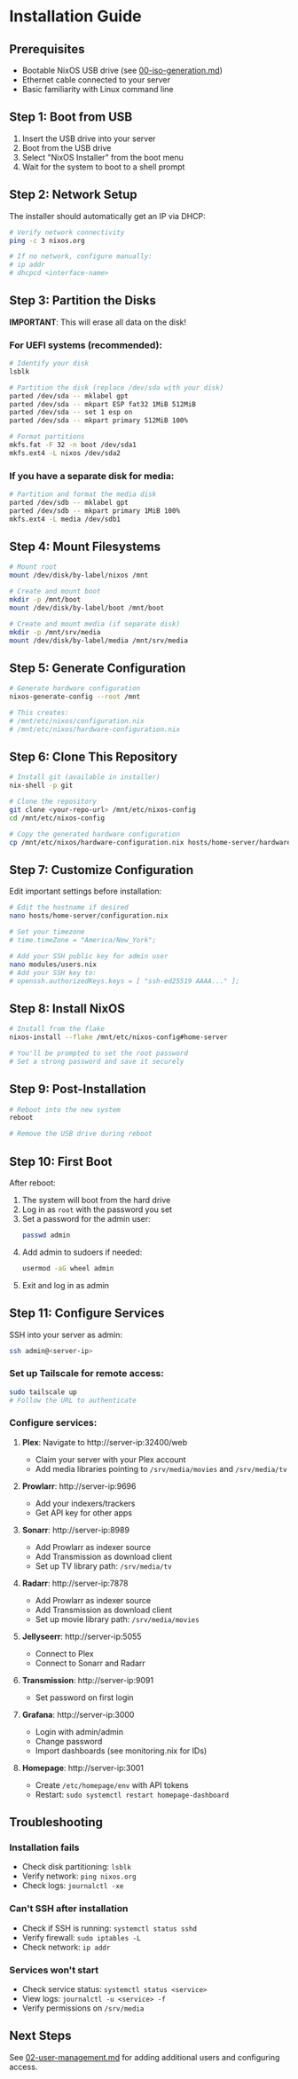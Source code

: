# Installation Guide

## Prerequisites

- Bootable NixOS USB drive (see [00-iso-generation.md](00-iso-generation.md))
- Ethernet cable connected to your server
- Basic familiarity with Linux command line

## Step 1: Boot from USB

1. Insert the USB drive into your server
2. Boot from the USB drive
3. Select "NixOS Installer" from the boot menu
4. Wait for the system to boot to a shell prompt

## Step 2: Network Setup

The installer should automatically get an IP via DHCP:

```bash
# Verify network connectivity
ping -c 3 nixos.org

# If no network, configure manually:
# ip addr
# dhcpcd <interface-name>
```

## Step 3: Partition the Disks

**IMPORTANT**: This will erase all data on the disk!

### For UEFI systems (recommended):

```bash
# Identify your disk
lsblk

# Partition the disk (replace /dev/sda with your disk)
parted /dev/sda -- mklabel gpt
parted /dev/sda -- mkpart ESP fat32 1MiB 512MiB
parted /dev/sda -- set 1 esp on
parted /dev/sda -- mkpart primary 512MiB 100%

# Format partitions
mkfs.fat -F 32 -n boot /dev/sda1
mkfs.ext4 -L nixos /dev/sda2
```

### If you have a separate disk for media:

```bash
# Partition and format the media disk
parted /dev/sdb -- mklabel gpt
parted /dev/sdb -- mkpart primary 1MiB 100%
mkfs.ext4 -L media /dev/sdb1
```

## Step 4: Mount Filesystems

```bash
# Mount root
mount /dev/disk/by-label/nixos /mnt

# Create and mount boot
mkdir -p /mnt/boot
mount /dev/disk/by-label/boot /mnt/boot

# Create and mount media (if separate disk)
mkdir -p /mnt/srv/media
mount /dev/disk/by-label/media /mnt/srv/media
```

## Step 5: Generate Configuration

```bash
# Generate hardware configuration
nixos-generate-config --root /mnt

# This creates:
# /mnt/etc/nixos/configuration.nix
# /mnt/etc/nixos/hardware-configuration.nix
```

## Step 6: Clone This Repository

```bash
# Install git (available in installer)
nix-shell -p git

# Clone the repository
git clone <your-repo-url> /mnt/etc/nixos-config
cd /mnt/etc/nixos-config

# Copy the generated hardware configuration
cp /mnt/etc/nixos/hardware-configuration.nix hosts/home-server/hardware-configuration.nix
```

## Step 7: Customize Configuration

Edit important settings before installation:

```bash
# Edit the hostname if desired
nano hosts/home-server/configuration.nix

# Set your timezone
# time.timeZone = "America/New_York";

# Add your SSH public key for admin user
nano modules/users.nix
# Add your SSH key to:
# openssh.authorizedKeys.keys = [ "ssh-ed25519 AAAA..." ];
```

## Step 8: Install NixOS

```bash
# Install from the flake
nixos-install --flake /mnt/etc/nixos-config#home-server

# You'll be prompted to set the root password
# Set a strong password and save it securely
```

## Step 9: Post-Installation

```bash
# Reboot into the new system
reboot

# Remove the USB drive during reboot
```

## Step 10: First Boot

After reboot:

1. The system will boot from the hard drive
2. Log in as `root` with the password you set
3. Set a password for the admin user:
   ```bash
   passwd admin
   ```
4. Add admin to sudoers if needed:
   ```bash
   usermod -aG wheel admin
   ```
5. Exit and log in as admin

## Step 11: Configure Services

SSH into your server as admin:

```bash
ssh admin@<server-ip>
```

### Set up Tailscale for remote access:

```bash
sudo tailscale up
# Follow the URL to authenticate
```

### Configure services:

1. **Plex**: Navigate to http://server-ip:32400/web
   - Claim your server with your Plex account
   - Add media libraries pointing to `/srv/media/movies` and `/srv/media/tv`

2. **Prowlarr**: http://server-ip:9696
   - Add your indexers/trackers
   - Get API key for other apps

3. **Sonarr**: http://server-ip:8989
   - Add Prowlarr as indexer source
   - Add Transmission as download client
   - Set up TV library path: `/srv/media/tv`

4. **Radarr**: http://server-ip:7878
   - Add Prowlarr as indexer source
   - Add Transmission as download client
   - Set up movie library path: `/srv/media/movies`

5. **Jellyseerr**: http://server-ip:5055
   - Connect to Plex
   - Connect to Sonarr and Radarr

6. **Transmission**: http://server-ip:9091
   - Set password on first login

7. **Grafana**: http://server-ip:3000
   - Login with admin/admin
   - Change password
   - Import dashboards (see monitoring.nix for IDs)

8. **Homepage**: http://server-ip:3001
   - Create `/etc/homepage/env` with API tokens
   - Restart: `sudo systemctl restart homepage-dashboard`

## Troubleshooting

### Installation fails

- Check disk partitioning: `lsblk`
- Verify network: `ping nixos.org`
- Check logs: `journalctl -xe`

### Can't SSH after installation

- Check if SSH is running: `systemctl status sshd`
- Verify firewall: `sudo iptables -L`
- Check network: `ip addr`

### Services won't start

- Check service status: `systemctl status <service>`
- View logs: `journalctl -u <service> -f`
- Verify permissions on `/srv/media`

## Next Steps

See [02-user-management.md](02-user-management.md) for adding additional users and configuring access.
